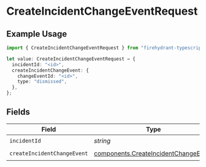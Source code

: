 # CreateIncidentChangeEventRequest

## Example Usage

```typescript
import { CreateIncidentChangeEventRequest } from "firehydrant-typescript-sdk/models/operations";

let value: CreateIncidentChangeEventRequest = {
  incidentId: "<id>",
  createIncidentChangeEvent: {
    changeEventId: "<id>",
    type: "dismissed",
  },
};
```

## Fields

| Field                                                                                        | Type                                                                                         | Required                                                                                     | Description                                                                                  |
| -------------------------------------------------------------------------------------------- | -------------------------------------------------------------------------------------------- | -------------------------------------------------------------------------------------------- | -------------------------------------------------------------------------------------------- |
| `incidentId`                                                                                 | *string*                                                                                     | :heavy_check_mark:                                                                           | N/A                                                                                          |
| `createIncidentChangeEvent`                                                                  | [components.CreateIncidentChangeEvent](../../models/components/createincidentchangeevent.md) | :heavy_check_mark:                                                                           | N/A                                                                                          |